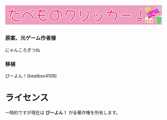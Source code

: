 
# ![たべものクリッカー](./banner.png)

### 原案、元ゲーム作者様

にゃんころぎつね

### 移植

びーよん！(beatbox4108)

# ライセンス
一時的ですが現在は **びーよん！** が全著作権を所有します。